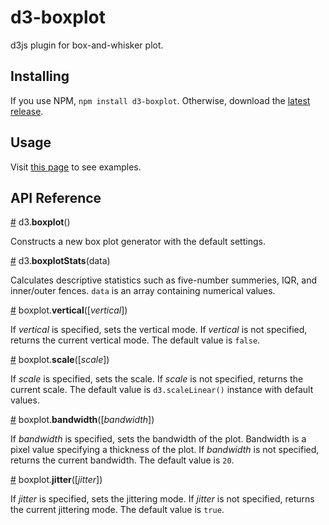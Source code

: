 # d3-boxplot

d3js plugin for box-and-whisker plot.

## Installing

If you use NPM, `npm install d3-boxplot`. Otherwise, download the [latest release](https://github.com/aknngs/d3-boxplot/releases/latest).

## Usage

Visit [this page](https://beta.observablehq.com/@akngs/d3-boxplot) to see examples.

## API Reference

<a href="#boxplot" name="boxplot">#</a> d3.<b>boxplot</b>()

Constructs a new box plot generator with the default settings.

<a href="#boxplotStats" name="boxplotStats">#</a> d3.<b>boxplotStats</b>(data)

Calculates descriptive statistics such as five-number summeries, IQR,
and inner/outer fences. `data` is an array containing numerical values.

<a href="#boxplot_vertical" name="boxplot_vertical">#</a> boxplot.<b>vertical</b>([*vertical*])

If *vertical* is specified, sets the vertical mode. If *vertical* is not specified,
returns the current vertical mode. The default value is `false`.

<a href="#boxplot_scale" name="boxplot_scale">#</a> boxplot.<b>scale</b>([*scale*])

If *scale* is specified, sets the scale. If *scale* is not specified,
returns the current scale. The default value is `d3.scaleLinear()` instance with
default values.

<a href="#boxplot_bandwidth" name="boxplot_bandwidth">#</a> boxplot.<b>bandwidth</b>([*bandwidth*])

If *bandwidth* is specified, sets the bandwidth of the plot. Bandwidth is a pixel value specifying
a thickness of the plot. If *bandwidth* is not specified, returns the current bandwidth.
The default value is `20`.

<a href="#boxplot_jitter" name="boxplot_jitter">#</a> boxplot.<b>jitter</b>([*jitter*])

If *jitter* is specified, sets the jittering mode. If *jitter* is not specified,
returns the current jittering mode. The default value is `true`.
